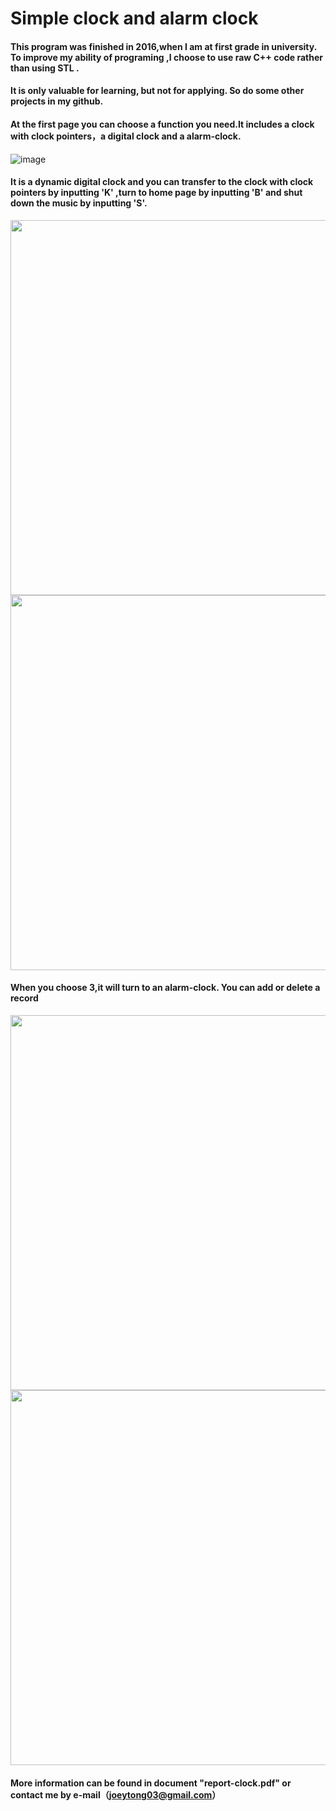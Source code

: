 # Simple clock and alarm clock

#### This program was finished in 2016,when I am at first grade in university. To improve my ability of programing ,I choose to use raw C++ code rather than using  STL .

#### It is only valuable for learning, but not for applying. So do some other projects in my github.

#### At the first page you can choose a function you need.It includes a clock with clock pointers，a digital clock and a alarm-clock.

![image](https://github.com/TongJiayan/simple-clock/blob/master/images/1.png)

#### It is a dynamic digital clock and you can transfer to the clock with clock pointers by inputting 'K' ,turn to home page by inputting 'B' and shut down the music by inputting 'S'.

<img src="https://github.com/TongJiayan/simple-clock/blob/master/images/2.png" width=600>

<img src="https://github.com/TongJiayan/simple-clock/blob/master/images/4.png" width=600>

#### When you choose 3,it will turn to an alarm-clock. You can add or delete a record

<img src="https://github.com/TongJiayan/simple-clock/blob/master/images/5.png" width=600>

<img src="https://github.com/TongJiayan/simple-clock/blob/master/images/6.png" width=600>

#### More information can be found in document "report-clock.pdf" or contact me by e-mail（joeytong03@gmail.com） 



